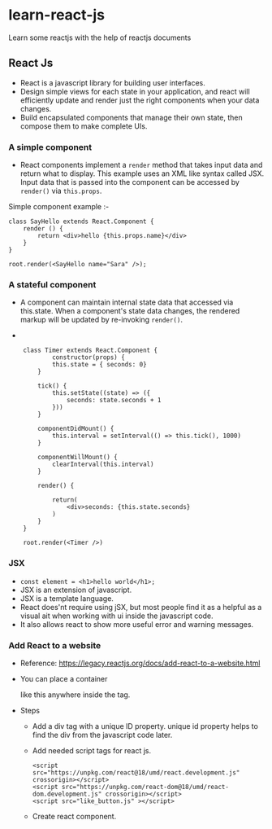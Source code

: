 # learn-react-js

Learn some reactjs with the help of reactjs documents

## React Js

- React is a javascript library for building user interfaces.
- Design simple views for each state in your application, and react will efficiently update and render just the right components when your data changes.
- Build encapsulated components that manage their own state, then compose them to make complete UIs.

### A simple component

- React components implement a `render` method that takes input data and return what to display. This example uses an XML like syntax called JSX. Input data that is passed into the component can be accessed by `render()` via `this.props`.

Simple component example :-

```
class SayHello extends React.Component {
    render () {
        return <div>hello {this.props.name}</div>
    }
}

root.render(<SayHello name="Sara" />);
```

### A stateful component

- A component can maintain internal state data that accessed via this.state. When a component's state data changes, the rendered markup will be updated by re-invoking `render()`.

-

```
    class Timer extends React.Component {
            constructor(props) {
            this.state = { seconds: 0}
        }

        tick() {
            this.setState((state) => ({
                seconds: state.seconds + 1
            }))
        }

        componentDidMount() {
            this.interval = setInterval(() => this.tick(), 1000)
        }

        componentWillMount() {
            clearInterval(this.interval)
        }

        render() {

            return(
                <div>seconds: {this.state.seconds}
            )
        }
    }

    root.render(<Timer />)

```

### JSX

- `const element = <h1>hello world</h1>;`
- JSX is an extension of javascript.
- JSX is a template language.
- React does'nt require using jSX, but most people find it as a helpful as a visual ait when working with ui inside the javascript code.
- It also allows react to show more useful error and warning messages.

### Add React to a website

- Reference: https://legacy.reactjs.org/docs/add-react-to-a-website.html
- You can place a container <div> like this anywhere inside the <body> tag.
- Steps

  - Add a div tag with a unique ID property. unique id property helps to find the div from the javascript code later.
  - Add needed script tags for react js.

    ```
    <script src="https://unpkg.com/react@18/umd/react.development.js" crossorigin></script>
    <script src="https://unpkg.com/react-dom@18/umd/react-dom.development.js" crossorigin></script>
    <script src="like_button.js" ></script>

    ```

  - Create react component.
